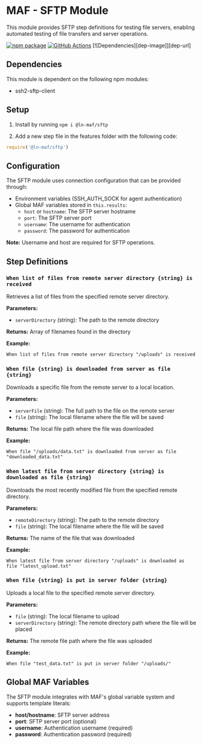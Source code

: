 # MAF - SFTP Module

This module provides SFTP step definitions for testing file servers, enabling automated testing of file transfers and server operations.

[![npm package][npm-image]][npm-url]
[![GitHub Actions](https://github.com/hpcc-systems/MAF/workflows/Build/badge.svg)](https://github.com/hpcc-systems/MAF/actions)
[![Dependencies][dep-image]][dep-url]

## Dependencies

This module is dependent on the following npm modules:

- ssh2-sftp-client

## Setup

1. Install by running `npm i @ln-maf/sftp`

2. Add a new step file in the features folder with the following code:

```js
require('@ln-maf/sftp')
```

## Configuration

The SFTP module uses connection configuration that can be provided through:

- Environment variables (SSH_AUTH_SOCK for agent authentication)
- Global MAF variables stored in `this.results`:
  - `host` or `hostname`: The SFTP server hostname
  - `port`: The SFTP server port
  - `username`: The username for authentication
  - `password`: The password for authentication

**Note:** Username and host are required for SFTP operations.

## Step Definitions

### `When list of files from remote server directory {string} is received`

Retrieves a list of files from the specified remote server directory.

**Parameters:**

- `serverDirectory` (string): The path to the remote directory

**Returns:** Array of filenames found in the directory

**Example:**

```gherkin
When list of files from remote server directory "/uploads" is received
```

### `When file {string} is downloaded from server as file {string}`

Downloads a specific file from the remote server to a local location.

**Parameters:**

- `serverFile` (string): The full path to the file on the remote server
- `file` (string): The local filename where the file will be saved

**Returns:** The local file path where the file was downloaded

**Example:**

```gherkin
When file "/uploads/data.txt" is downloaded from server as file "downloaded_data.txt"
```

### `When latest file from server directory {string} is downloaded as file {string}`

Downloads the most recently modified file from the specified remote directory.

**Parameters:**

- `remoteDirectory` (string): The path to the remote directory
- `file` (string): The local filename where the file will be saved

**Returns:** The name of the file that was downloaded

**Example:**

```gherkin
When latest file from server directory "/uploads" is downloaded as file "latest_upload.txt"
```

### `When file {string} is put in server folder {string}`

Uploads a local file to the specified remote server directory.

**Parameters:**

- `file` (string): The local filename to upload
- `serverDirectory` (string): The remote directory path where the file will be placed

**Returns:** The remote file path where the file was uploaded

**Example:**

```gherkin
When file "test_data.txt" is put in server folder "/uploads/"
```

## Global MAF Variables

The SFTP module integrates with MAF's global variable system and supports template literals:

- **host/hostname**: SFTP server address
- **port**: SFTP server port (optional)
- **username**: Authentication username (required)
- **password**: Authentication password (required)

[npm-image]:https://img.shields.io/npm/v/@ln-maf/sftp.svg
[npm-url]:https://www.npmjs.com/package/@ln-maf/sftp
